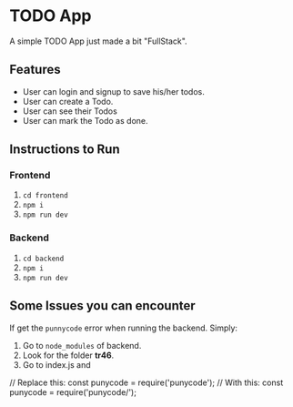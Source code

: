 # TODO App

A simple TODO App just made a bit "FullStack".

## Features
- User can login and signup to save his/her todos.
- User can create a Todo.
- User can see their Todos
- User can mark the Todo as done.

## Instructions to Run

### Frontend
1. `cd frontend`
2. `npm i`
3. `npm run dev`

### Backend
1. `cd backend`
2. `npm i`
3. `npm run dev`

## Some Issues you can encounter
If get the `punnycode` error when running the backend. Simply:
1. Go to `node_modules` of backend.
2. Look for the folder **tr46**.
3. Go to index.js and
 
// Replace this:
    const punycode = require('punycode');
    // With this:
    const punycode = require('punycode/');
